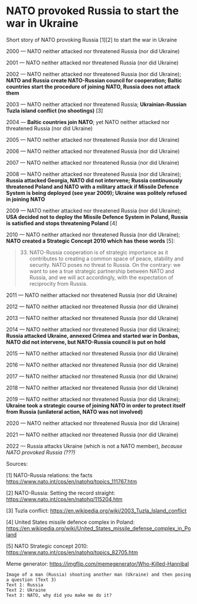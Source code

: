 # NATO provoked Russia to start the war in Ukraine

Short story of NATO provoking Russia [1][2] to start the war in Ukraine

2000 — NATO neither attacked nor threatened Russia (nor did Ukraine)

2001 — NATO neither attacked nor threatened Russia (nor did Ukraine)

2002 — NATO neither attacked nor threatened Russia (nor did Ukraine); 
**NATO and Russia create NATO-Russian council for cooperation; 
Baltic countries start the procedure of joining NATO, Russia does not attack them**

2003 — NATO neither attacked nor threatened Russia; 
**Ukrainian-Russian Tuzla island conflict (no shootings)** [3]

2004 — **Baltic countries join NATO**; 
yet NATO neither attacked nor threatened Russia (nor did Ukraine)

2005 — NATO neither attacked nor threatened Russia (nor did Ukraine)

2006 — NATO neither attacked nor threatened Russia (nor did Ukraine)

2007 — NATO neither attacked nor threatened Russia (nor did Ukraine)

2008 — NATO neither attacked nor threatened Russia (nor did Ukraine); 
**Russia attacked Georgia, NATO did not intervene; 
Russia continuously threatened Poland and NATO with a military attack if Missile Defence System is being deployed (see year 2009); 
Ukraine was politely refused in joining NATO**

2009 — NATO neither attacked nor threatened Russia (nor did Ukraine); 
**USA decided not to deploy the Missile Defence System in Poland, Russia is satisfied and stops threatening Poland** [4]

2010 — NATO neither attacked nor threatened Russia (nor did Ukraine);
**NATO created a Strategic Concept 2010 which has these words** [5]:

> 33. NATO-Russia cooperation is of strategic importance as it contributes to creating a common space of peace, stability and security. NATO poses no threat to Russia. On the contrary: we want to see a true strategic partnership between NATO and Russia, and we will act accordingly, with the expectation of reciprocity from Russia.

2011 — NATO neither attacked nor threatened Russia (nor did Ukraine)

2012 — NATO neither attacked nor threatened Russia (nor did Ukraine)

2013 — NATO neither attacked nor threatened Russia (nor did Ukraine)

2014 — NATO neither attacked nor threatened Russia (nor did Ukraine); 
**Russia attacked Ukraine, annexed Crimea and started war in Donbas, NATO did not intervene, but NATO-Russia council is put on hold**

2015 — NATO neither attacked nor threatened Russia (nor did Ukraine)

2016 — NATO neither attacked nor threatened Russia (nor did Ukraine)

2017 — NATO neither attacked nor threatened Russia (nor did Ukraine)

2018 — NATO neither attacked nor threatened Russia (nor did Ukraine)

2019 — NATO neither attacked nor threatened Russia (nor did Ukraine); 
**Ukraine took a strategic course of joining NATO in order to protect itself from Russia (unilateral action, NATO was not involved)**

2020 — NATO neither attacked nor threatened Russia (nor did Ukraine)

2021 — NATO neither attacked nor threatened Russia (nor did Ukraine)

2022 — Russia attacks Ukraine (which is not a NATO member), _because NATO provoked Russia (???)_

Sources:

[1] NATO-Russia relations: the facts https://www.nato.int/cps/en/natohq/topics_111767.htm

[2] NATO-Russia: Setting the record straight: https://www.nato.int/cps/en/natohq/115204.htm

[3] Tuzla conflict: https://en.wikipedia.org/wiki/2003_Tuzla_Island_conflict

[4] United States missile defence complex in Poland: https://en.wikipedia.org/wiki/United_States_missile_defense_complex_in_Poland

[5] NATO Strategic concept 2010: https://www.nato.int/cps/en/natohq/topics_82705.htm

Meme generator: https://imgflip.com/memegenerator/Who-Killed-Hannibal

    Image of a man (Russia) shooting another man (Ukraine) and then posing a question (Text 3) 
    Text 1: Russia
    Text 2: Ukraine
    Text 3: NATO, why did you make me do it?


